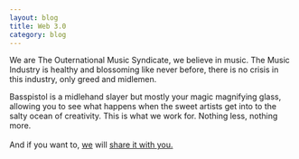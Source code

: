 ```yaml
---
layout: blog
title: Web 3.0
category: blog
---
```

We are The Outernational Music Syndicate, we believe in music. The Music Industry is healthy and blossoming like never before, there is no crisis in this industry, only greed and midlemen. 

Basspistol is a midlehand slayer but mostly your magic magnifying glass, allowing you to see what happens when the sweet artists get into to the salty ocean of creativity. This is what we work for. Nothing less, nothing more. <br />
<br />
And if you want to, <a href="/artists/">we</a> will <a href="/radio">share it with you.</a>


